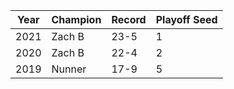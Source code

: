 Year|Champion|Record|Playoff Seed
----|--------|------|------------
2021|Zach B|23-5|1
2020|Zach B|22-4|2
2019|Nunner|17-9|5
